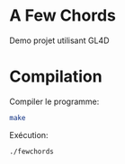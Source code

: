 # A Few Chords
Demo projet utilisant GL4D

# Compilation

Compiler le programme: 
```bash
make
```
Exécution:

```bash
./fewchords
```
